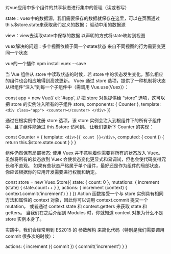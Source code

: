 对vue应用中多个组件的共享状态进行集中的管理（读或者写）

state：vuex中的数据源，我们需要保存的数据就保存在这里，可以在页面通过 this.$store.state来获取我们定义的数据；
驱动中用的数据源

view：view去读取state中保存的数据  以声明的方式将state映射到视图


vuex解决的问题：多个视图依赖于同一个state状态    来自不同视图的行为需要变更同一个状态


vue的一个插件
npm install vuex --save


当 Vue 组件从 store 中读取状态的时候，若 store 中的状态发生变化，那么相应的组件也会相应地得到高效更新。
Vuex 通过 store 选项，提供了一种机制将状态从根组件“注入”到每一个子组件中（需调用 Vue.use(Vuex)）：

const app = new Vue({
  el: '#app',
  // 把 store 对象提供给 “store” 选项，这可以把 store 的实例注入所有的子组件
  store,
  components: { Counter },
  template: `
    <div class="app">
      <counter></counter>
    </div>
  `
})


通过在根实例中注册 store 选项，该 store 实例会注入到根组件下的所有子组件中，且子组件能通过 this.$store 访问到。
让我们更新下 Counter 的实现：

const Counter = {
  template: `<div>{{ count }}</div>`,
  computed: {
    count () {
      return this.$store.state.count
    }
  }
}

组件仍然保有局部状态:
使用 Vuex 并不意味着你需要将所有的状态放入 Vuex。虽然将所有的状态放到 Vuex 会使状态变化更显式和易调试，但也会使代码变得冗长和不直观。
如果有些状态严格属于单个组件，最好还是作为组件的局部状态。你应该根据你的应用开发需要进行权衡和确定。



const store = new Vuex.Store({
  state: {
    count: 0
  },
  mutations: {
    increment (state) {
      state.count++
    }
  },
  actions: {
    increment (context) {
      context.commit('increment')
    }
  }
})
Action 函数接受一个与 store 实例具有相同方法和属性的 context 对象，因此你可以调用 context.commit 提交一个 mutation，
或者通过 context.state 和 context.getters 来获取 state 和 getters。
当我们在之后介绍到 Modules 时，你就知道 context 对象为什么不是 store 实例本身了。

实践中，我们会经常用到 ES2015 的 参数解构 来简化代码（特别是我们需要调用 commit 很多次的时候）：

actions: {
  increment ({ commit }) {
    commit('increment')
  }
}
